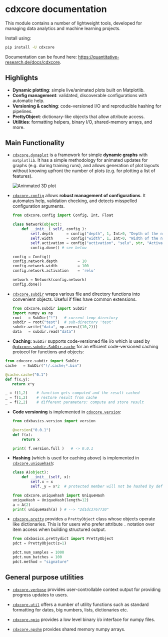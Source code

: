 # cdxcore documentation

This module contains a number of lightweight tools, developed for managing data analytics and machine learning projects.

Install using:

```bash
pip install -U cdxcore
```

Documentation can be found here: <https://quantitative-research.de/docs/cdxcore>.

## Highlights

- **Dynamic plotting**: simple live/animated plots built on Matplotlib.
- **Config management**: validated, discoverable configurations with automatic help.
- **Versioning & caching**: code-versioned I/O and reproducible hashing for pipelines.
- **PrettyObject**: dictionary-like objects that allow attribute access.
- **Utilities**: formatting helpers, binary I/O, shared-memory arrays, and more.

## Main Functionality

- [`cdxcore.dynaplot`](https://quantitative-research.de/docs/cdxcore/api/generated/cdxcore.dynaplot.html) is a framework for
  simple **dynamic graphs** with `matplotlib`. It has a simple methodology for
  animated updates for graphs (e.g. during training runs), and allows generation of plot layouts without knowing upfront
  the number of plots (e.g. for plotting a list of features).

  ![Aninmated 3D plot](https://quantitative-research.de/docs/cdxcore/_static/dynaplot3D.gif)
  
- [`cdxcore.config`](https://quantitative-research.de/docs/cdxcore/api/generated/cdxcore.config.html) allows **robust management of configurations**. It automates help, validation checking,
  and detects misspelled configuration arguments.

  ```python
  from cdxcore.config import Config, Int, Float

  class Network(object):
      def __init__( self, config ):
          self.depth      = config("depth", 1, Int>0, "Depth of the network")
          self.width      = config("width", 1, Int>0, "Width of the network")
          self.activation = config("activation", "selu", str, "Activation function")
          config.done() # see below

  config = Config()
  config.network.depth         = 10
  config.network.width         = 100
  config.network.activation    = 'relu'

  network = Network(config.network)
  config.done()
  ```

- [`cdxcore.subdir`](https://quantitative-research.de/docs/cdxcore/api/generated/cdxcore.subdir.html) wraps various file and directory functions into convenient objects. Useful if files have
  common extensions.

  ```python
  from cdxcore.subdir import SubDir
  import numpy as np
  root   = SubDir("!")   # current temp directory
  subdir = root("test")  # sub-directory 'test'
  subdir.write("data", np.zeros((10,2)))
  data   = subdir.read("data")
  ```

-  **Caching:** ``SubDir`` supports code-versioned file i/o which is used by [`@cdxcore.subdir.SubDir.cache`](file:///C:/Users/hans/OneDrive/Python3/packages/cdxcore/docs/build/html/api/generated/cdxcore.subdir.html#cdxcore.subdir.SubDir.cache)
  for an efficient code-versioned caching protocol for functions and objects:

  ```python
  from cdxcore.subdir import SubDir
  cache   = SubDir("!/.cache;*.bin")

  @cache.cache("0.1")
  def f(x,y):
     return x*y

  _ = f(1,2)    # function gets computed and the result cached
  _ = f(1,2)    # restore result from cache
  _ = f(2,2)    # different parameters: compute and store result
  ```

- **Code versioning** is implemented in [`cdxcore.version`](https://quantitative-research.de/docs/cdxcore/api/generated/cdxcore.version.html):

  ```python
  from cdxbasics.version import version

  @version("0.0.1")
  def f(x):
      return x

  print( f.version.full )   # -> 0.0.1
  ```

- **Hashing** (which is used for caching above) is implemented in [`cdxcore.uniquehash`](https://quantitative-research.de/docs/cdxcore/api/generated/cdxcore.uniquehash.html):

  ```python
  class A(object):
      def __init__(self, x):
          self.x = x
          self._y = x*2  # protected member will not be hashed by default

  from cdxcore.uniquehash import UniqueHash
  uniqueHash = UniqueHash(length=12)
  a = A(2)
  print( uniqueHash(a) ) # --> "2d1dc3767730"
  ```

- [`cdxcore.pretty`](https://quantitative-research.de/docs/cdxcore/api/generated/cdxcore.pretty.html) provides a ``PrettyObject`` class whose objects operate like dictionaries.
  This is for users who prefer attribute ``.`` notation over item access when building structured output.

  ```python
  from cdxbasics.prettydict import PrettyObject
  pdct = PrettyObject(z=1)

  pdct.num_samples = 1000
  pdct.num_batches = 100
  pdct.method = "signature"
  ```

## General purpose utilities

- [`cdxcore.verbose`](https://quantitative-research.de/docs/cdxcore/api/generated/cdxcore.verbose.html) provides user-controllable context output for providing progress updates to users.

- [`cdxcore.util`](https://quantitative-research.de/docs/cdxcore/api/generated/cdxcore.util.html) offers a number of utility functions such as standard formatting for dates, big numbers, lists,
  dictionaries etc.

- [`cdxcore.npio`](https://quantitative-research.de/docs/cdxcore/api/generated/cdxcore.npio.html) provides a low level binary i/o interface for numpy files.

- [`cdxcore.npshm`](https://quantitative-research.de/docs/cdxcore/api/generated/cdxcore.npshm.html) provides shared memory numpy arrays.

